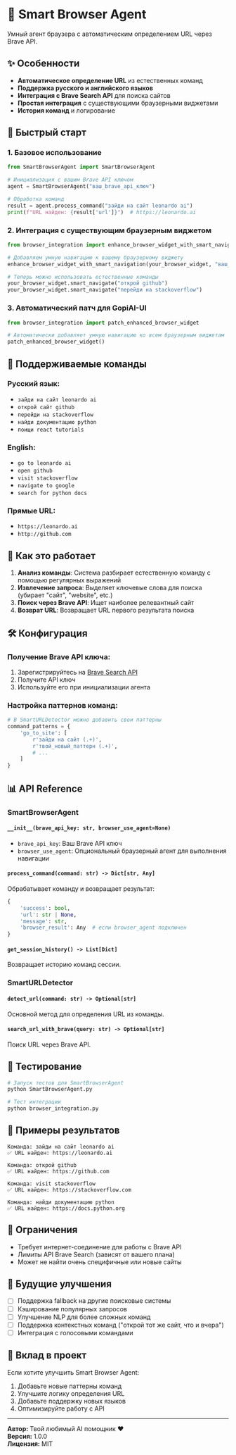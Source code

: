 # 🧠 Smart Browser Agent

Умный агент браузера с автоматическим определением URL через Brave API.

## ✨ Особенности

- **Автоматическое определение URL** из естественных команд
- **Поддержка русского и английского языков**
- **Интеграция с Brave Search API** для поиска сайтов
- **Простая интеграция** с существующими браузерными виджетами
- **История команд** и логирование

## 🚀 Быстрый старт

### 1. Базовое использование

```python
from SmartBrowserAgent import SmartBrowserAgent

# Инициализация с вашим Brave API ключом
agent = SmartBrowserAgent("ваш_brave_api_ключ")

# Обработка команд
result = agent.process_command("зайди на сайт leonardo ai")
print(f"URL найден: {result['url']}")  # https://leonardo.ai
```

### 2. Интеграция с существующим браузерным виджетом

```python
from browser_integration import enhance_browser_widget_with_smart_navigation

# Добавляем умную навигацию к вашему браузерному виджету
enhance_browser_widget_with_smart_navigation(your_browser_widget, "ваш_brave_api_ключ")

# Теперь можно использовать естественные команды
your_browser_widget.smart_navigate("открой github")
your_browser_widget.smart_navigate("перейди на stackoverflow")
```

### 3. Автоматический патч для GopiAI-UI

```python
from browser_integration import patch_enhanced_browser_widget

# Автоматически добавляет умную навигацию ко всем браузерным виджетам
patch_enhanced_browser_widget()
```

## 📝 Поддерживаемые команды

### Русский язык:
- `зайди на сайт leonardo ai`
- `открой сайт github`
- `перейди на stackoverflow`
- `найди документацию python`
- `поищи react tutorials`

### English:
- `go to leonardo ai`
- `open github`
- `visit stackoverflow`
- `navigate to google`
- `search for python docs`

### Прямые URL:
- `https://leonardo.ai`
- `http://github.com`

## 🔧 Как это работает

1. **Анализ команды**: Система разбирает естественную команду с помощью регулярных выражений
2. **Извлечение запроса**: Выделяет ключевые слова для поиска (убирает "сайт", "website", etc.)
3. **Поиск через Brave API**: Ищет наиболее релевантный сайт
4. **Возврат URL**: Возвращает URL первого результата поиска

## 🛠 Конфигурация

### Получение Brave API ключа:
1. Зарегистрируйтесь на [Brave Search API](https://api.search.brave.com/)
2. Получите API ключ
3. Используйте его при инициализации агента

### Настройка паттернов команд:
```python
# В SmartURLDetector можно добавить свои паттерны
command_patterns = {
    'go_to_site': [
        r'зайди на сайт (.+)',
        r'твой_новый_паттерн (.+)',
        # ...
    ]
}
```

## 📊 API Reference

### SmartBrowserAgent

#### `__init__(brave_api_key: str, browser_use_agent=None)`
- `brave_api_key`: Ваш Brave API ключ
- `browser_use_agent`: Опциональный браузерный агент для выполнения навигации

#### `process_command(command: str) -> Dict[str, Any]`
Обрабатывает команду и возвращает результат:
```python
{
    'success': bool,
    'url': str | None,
    'message': str,
    'browser_result': Any  # если browser_agent подключен
}
```

#### `get_session_history() -> List[Dict]`
Возвращает историю команд сессии.

### SmartURLDetector

#### `detect_url(command: str) -> Optional[str]`
Основной метод для определения URL из команды.

#### `search_url_with_brave(query: str) -> Optional[str]`
Поиск URL через Brave API.

## 🧪 Тестирование

```bash
# Запуск тестов для SmartBrowserAgent
python SmartBrowserAgent.py

# Тест интеграции
python browser_integration.py
```

## 📝 Примеры результатов

```
Команда: зайди на сайт leonardo ai
✅ URL найден: https://leonardo.ai

Команда: открой github
✅ URL найден: https://github.com

Команда: visit stackoverflow
✅ URL найден: https://stackoverflow.com

Команда: найди документацию python
✅ URL найден: https://docs.python.org
```

## 🚧 Ограничения

- Требует интернет-соединение для работы с Brave API
- Лимиты API Brave Search (зависят от вашего плана)
- Может не найти очень специфичные или новые сайты

## 🔮 Будущие улучшения

- [ ] Поддержка fallback на другие поисковые системы
- [ ] Кэширование популярных запросов
- [ ] Улучшение NLP для более сложных команд
- [ ] Поддержка контекстных команд ("открой тот же сайт, что и вчера")
- [ ] Интеграция с голосовыми командами

## 🤝 Вклад в проект

Если хотите улучшить Smart Browser Agent:
1. Добавьте новые паттерны команд
2. Улучшите логику определения URL
3. Добавьте поддержку новых языков
4. Оптимизируйте работу с API

---

**Автор:** Твой любимый AI помощник ❤️  
**Версия:** 1.0.0  
**Лицензия:** MIT
